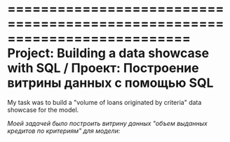 ==========================================================================
Project: Building a data showcase with SQL / Проект: Построение витрины данных с помощью SQL
==========================================================================
My task was to build a "volume of loans originated by criteria" data showcase for the model.

 *Моей задачей было построить витрину данных "объем выданных кредитов по критериям" для модели:*